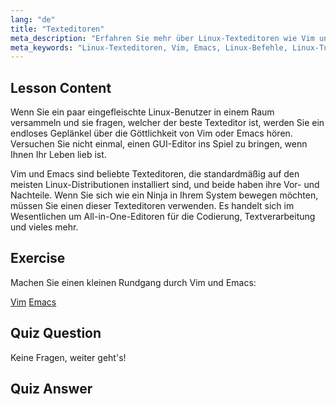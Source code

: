 ```yaml
---
lang: "de"
title: "Texteditoren"
meta_description: "Erfahren Sie mehr über Linux-Texteditoren wie Vim und Emacs. Entdecken Sie ihre Verwendung und Bedeutung für die Systemnavigation. Beginnen Sie Ihre Reise mit Linux-Texteditoren!"
meta_keywords: "Linux-Texteditoren, Vim, Emacs, Linux-Befehle, Linux-Tutorial, Linux für Anfänger, Linux-Anleitung"
---
```


## Lesson Content

Wenn Sie ein paar eingefleischte Linux-Benutzer in einem Raum versammeln und sie fragen, welcher der beste Texteditor ist, werden Sie ein endloses Geplänkel über die Göttlichkeit von Vim oder Emacs hören. Versuchen Sie nicht einmal, einen GUI-Editor ins Spiel zu bringen, wenn Ihnen Ihr Leben lieb ist.

Vim und Emacs sind beliebte Texteditoren, die standardmäßig auf den meisten Linux-Distributionen installiert sind, und beide haben ihre Vor- und Nachteile. Wenn Sie sich wie ein Ninja in Ihrem System bewegen möchten, müssen Sie einen dieser Texteditoren verwenden. Es handelt sich im Wesentlichen um All-in-One-Editoren für die Codierung, Textverarbeitung und vieles mehr.

## Exercise

Machen Sie einen kleinen Rundgang durch Vim und Emacs:

[Vim](http://www.vim.org/)
[Emacs](https://www.gnu.org/software/emacs/)

## Quiz Question

Keine Fragen, weiter geht's!

## Quiz Answer
